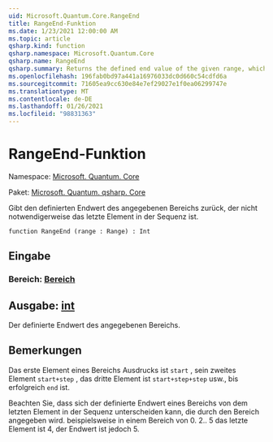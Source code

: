 ```yaml
---
uid: Microsoft.Quantum.Core.RangeEnd
title: RangeEnd-Funktion
ms.date: 1/23/2021 12:00:00 AM
ms.topic: article
qsharp.kind: function
qsharp.namespace: Microsoft.Quantum.Core
qsharp.name: RangeEnd
qsharp.summary: Returns the defined end value of the given range, which is not necessarily the last element in the sequence.
ms.openlocfilehash: 196fab0bd97a441a16976033dc0d660c54cdfd6a
ms.sourcegitcommit: 71605ea9cc630e84e7ef29027e1f0ea06299747e
ms.translationtype: MT
ms.contentlocale: de-DE
ms.lasthandoff: 01/26/2021
ms.locfileid: "98831363"
---
```

# <a name="rangeend-function"></a>RangeEnd-Funktion

Namespace: [Microsoft. Quantum. Core](xref:Microsoft.Quantum.Core)

Paket: [Microsoft. Quantum. qsharp. Core](https://nuget.org/packages/Microsoft.Quantum.QSharp.Core)


Gibt den definierten Endwert des angegebenen Bereichs zurück, der nicht notwendigerweise das letzte Element in der Sequenz ist.

```qsharp
function RangeEnd (range : Range) : Int
```


## <a name="input"></a>Eingabe

### <a name="range--range"></a>Bereich: [Bereich](xref:microsoft.quantum.lang-ref.range)





## <a name="output--int"></a>Ausgabe: [int](xref:microsoft.quantum.lang-ref.int)

Der definierte Endwert des angegebenen Bereichs.

## <a name="remarks"></a>Bemerkungen

Das erste Element eines Bereichs Ausdrucks ist `start` , sein zweites Element `start+step` , das dritte Element ist `start+step+step` usw., bis erfolgreich `end` ist.

Beachten Sie, dass sich der definierte Endwert eines Bereichs von dem letzten Element in der Sequenz unterscheiden kann, die durch den Bereich angegeben wird. beispielsweise in einem Bereich von 0. 2.. 5 das letzte Element ist 4, der Endwert ist jedoch 5.